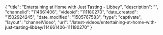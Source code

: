 {
    "title": "Entertaining at Home with Just Tasting - Libbey",
    "description": "",
    "channelid": "114661406",
    "videoid": "111180270",
    "date_created": "1502924245",
    "date_modified": "1505767583",
    "type": "captivate",
    "layout": "channelVideo",
    "url": "\/latest-videos\/entertaining-at-home-with-just-tasting-libbey\/114661406-111180270"
}